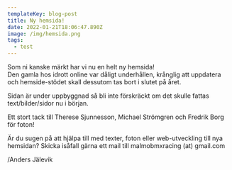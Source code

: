 ```yaml
---
templateKey: blog-post
title: Ny hemsida!
date: 2022-01-21T18:06:47.890Z
image: /img/hemsida.png
tags:
  - test
---
```

Som ni kanske märkt har vi nu en helt ny hemsida!\
Den gamla hos idrott online var dåligt underhållen, krånglig att uppdatera och hemside-stödet skall dessutom tas bort i slutet på året.

Sidan är under uppbyggnad så bli inte förskräckt om det skulle fattas text/bilder/sidor nu i början.

Ett stort tack till Therese Sjunnesson, Michael Strömgren och Fredrik Borg för foton!

Är du sugen på att hjälpa till med texter, foton eller web-utveckling till nya hemsidan?
Skicka isåfall gärna ett mail till malmobmxracing (at) gmail.com

/Anders Jälevik
